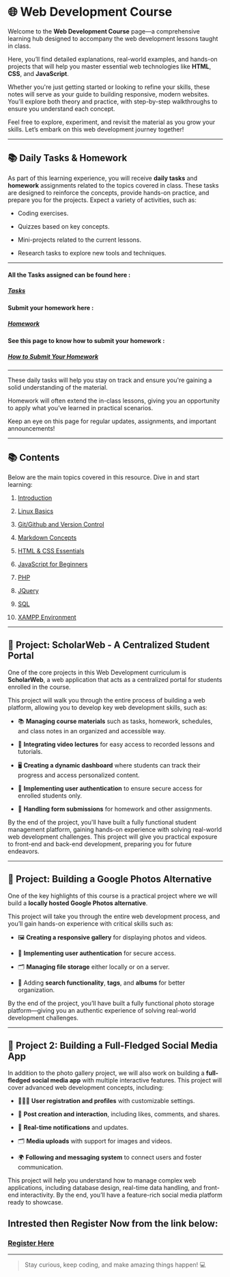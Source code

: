 # 🌐 Web Development Course

Welcome to the **Web Development Course** page—a comprehensive learning hub designed to accompany the web development lessons taught in class.

Here, you’ll find detailed explanations, real-world examples, and hands-on projects that will help you master essential web technologies like **HTML**, **CSS**, and **JavaScript**.


Whether you're just getting started or looking to refine your skills, these notes will serve as your guide to building responsive, modern websites. You'll explore both theory and practice, with step-by-step walkthroughs to ensure you understand each concept.

Feel free to explore, experiment, and revisit the material as you grow your skills. Let’s embark on this web development journey together!

---

## 📚 Daily Tasks & Homework


As part of this learning experience, you will receive **daily tasks** and **homework** assignments related to the topics covered in class. These tasks are designed to reinforce the concepts, provide hands-on practice, and prepare you for the projects. Expect a variety of activities, such as:

- Coding exercises.

- Quizzes based on key concepts.

- Mini-projects related to the current lessons.

- Research tasks to explore new tools and techniques.

---

#### All the Tasks assigned can be found here :

##### **[Tasks](AssignedTasks/Tasks.md)**

#### **Submit your homework here :**
##### **[Homework](Homework/Homework.md)**

#### **See this page to know how to submit your homework :**

##### **[How to Submit Your Homework](Homework/HomeworkInfo.md)**

---

These daily tasks will help you stay on track and ensure you're gaining a solid understanding of the material.

Homework will often extend the in-class lessons, giving you an opportunity to apply what you’ve learned in practical scenarios.

Keep an eye on this page for regular updates, assignments, and important announcements!

---

## 📚 Contents
Below are the main topics covered in this resource. Dive in and start learning:

1. [Introduction](Learning_Path.md)

2. [Linux Basics](Linux_Basics/LinuxBasics.md)

3. [Git/Github and Version Control](Git_Github/GitContent.md)

4. [Markdown Concepts](Git_Github/Markdown.md)

5. [HTML & CSS Essentials](Frontend/Contents.md)

6. [JavaScript for Beginners](JavaScript/Beginners.md)

7. [PHP](Backend/Contents.md)

8. [JQuery](Backend/Contents.md)

9. [SQL](Database/Contents.md)

10. [XAMPP Environment](Database/Contents.md)


---

## 🚀 Project: ScholarWeb - A Centralized Student Portal

One of the core projects in this Web Development curriculum is **ScholarWeb**, a web application that acts as a centralized portal for students enrolled in the course.

This project will walk you through the entire process of building a web platform, allowing you to develop key web development skills, such as:

- 📚 **Managing course materials** such as tasks, homework, schedules, and class notes in an organized and accessible way.

- 🎥 **Integrating video lectures** for easy access to recorded lessons and tutorials.

- 🖥️ **Creating a dynamic dashboard** where students can track their progress and access personalized content.

- 🔐 **Implementing user authentication** to ensure secure access for enrolled students only.

- 📝 **Handling form submissions** for homework and other assignments.

By the end of the project, you'll have built a fully functional student management platform, gaining hands-on experience with solving real-world web development challenges. This project will give you practical exposure to front-end and back-end development, preparing you for future endeavors.

---

## 🚀 Project: Building a Google Photos Alternative


One of the key highlights of this course is a practical project where we will build a **locally hosted Google Photos alternative**.

This project will take you through the entire web development process, and you’ll gain hands-on experience with critical skills such as:


- 🖼️ **Creating a responsive gallery** for displaying photos and videos.

- 🔐 **Implementing user authentication** for secure access.

- 🗂️ **Managing file storage** either locally or on a server.

- 🔎 Adding **search functionality**, **tags**, and **albums** for better organization.

By the end of the project, you’ll have built a fully functional photo storage platform—giving you an authentic experience of solving real-world development challenges.

---

## 🚀 Project 2: Building a Full-Fledged Social Media App

In addition to the photo gallery project, we will also work on building a **full-fledged social media app** with multiple interactive features. This project will cover advanced web development concepts, including:

- 🧑‍🤝‍🧑 **User registration and profiles** with customizable settings.

- 📝 **Post creation and interaction**, including likes, comments, and shares.

- 🔔 **Real-time notifications** and updates.

- 🗂️ **Media uploads** with support for images and videos.

- 🌍 **Following and messaging system** to connect users and foster communication.

This project will help you understand how to manage complex web applications, including database design, real-time data handling, and front-end interactivity. By the end, you’ll have a feature-rich social media platform ready to showcase.

## Intrested then Register Now from the link below:

### [Register Here](https://sumit7739.github.io/page/)

---

> Stay curious, keep coding, and make amazing things happen! 💻
